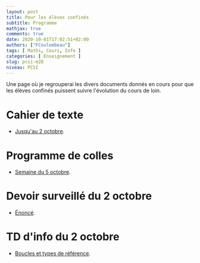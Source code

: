 ```yaml
---
layout: post
title: Pour les élèves confinés
subtitle: Programme
mathjax: true
comments: true
date: 2020-10-01T17:02:51+02:00
authors: ["FCoulombeau"]
tags: [ Maths, Cours, Info ]
categories: [ Enseignement ]
slug: pcsi-m20
niveau: PCSI
---
```


Une page où je regrouperai les divers documents donnés en cours pour que les élèves confinés puissent suivre l'évolution du cours de loin.

# Cahier de texte

- [Jusqu'au 2 octobre](https://fcoulombeau.github.io/cours/CahierTexte.pdf).

# Programme de colles

- [Semaine du 5 octobre](https://fcoulombeau.github.io/cours/Colles.pdf). 

# Devoir surveillé du 2 octobre

- [Énoncé](https://fcoulombeau.github.io/cours/DS1.pdf).

# TD d'info du 2 octobre

- [Boucles et types de référence](https://fcoulombeau.github.io/cours/TDInfo3.pdf).